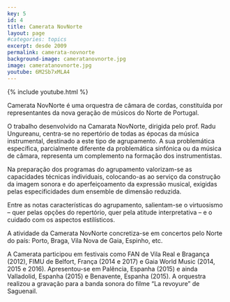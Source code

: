 ```yaml
---
key: 5
id: 4
title: Camerata NovNorte
layout: page
#categories: topics
excerpt: desde 2009
permalink: camerata-novnorte
background-image: cameratanovnorte.jpg
image: cameratanovnorte.jpg
youtube: 6M2Sb7xMLA4
---
```

{% include youtube.html %}


Camerata NovNorte é uma orquestra de câmara de cordas, constituída por representantes da nova geração de músicos do Norte de Portugal.

O trabalho desenvolvido na Camarata NovNorte, dirigida pelo prof. Radu Ungureanu, centra-se no repertório de todas as épocas da música instrumental, destinado a este tipo de agrupamento. A sua problemática específica, parcialmente diferente da problemática sinfónica ou da música de câmara, representa um complemento na formação dos instrumentistas.

Na preparação dos programas do agrupamento valorizam-se as capacidades técnicas individuais, colocando-as ao serviço da construção da imagem sonora e do aperfeiçoamento da expressão musical, exigidas pelas especificidades dum ensemble de dimensão reduzida.

Entre as notas características do agrupamento, salientam-se o virtuosismo – quer pelas opções do repertório, quer pela atitude interpretativa – e o cuidado com os aspectos estilísticos.

A atividade da Camerata NovNorte concretiza-se em concertos pelo Norte do país: Porto, Braga, Vila Nova de Gaia, Espinho, etc.

A Camerata participou em festivais como FAN de Vila Real e Bragança (2012), FIMU de Belfort, França (2014 e 2017) e Gaia World Music (2014, 2015 e 2016).
Apresentou-se em Palência, Espanha (2015) e ainda Valladolid, Espanha (2015) e Benavente, Espanha (2015).
A orquestra realizou a gravação para a banda sonora do filme “La revoyure” de Saguenail.
